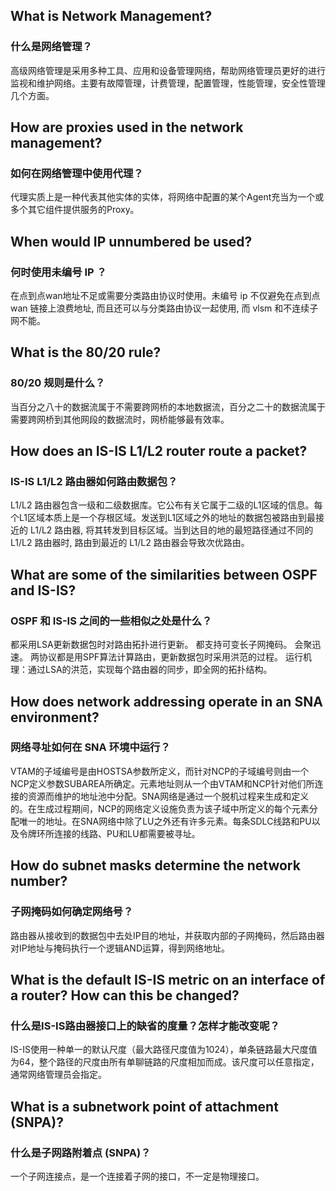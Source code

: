 ## What is Network Management? 
### 什么是网络管理？
高级网络管理是采用多种工具、应用和设备管理网络，帮助网络管理员更好的进行监视和维护网络。主要有故障管理，计费管理，配置管理，性能管理，安全性管理几个方面。

## How are proxies used in the network management? 
### 如何在网络管理中使用代理？
代理实质上是一种代表其他实体的实体，将网络中配置的某个Agent充当为一个或多个其它组件提供服务的Proxy。

## When would IP unnumbered be used? 
### 何时使用未编号 IP ？
在点到点wan地址不足或需要分类路由协议时使用。未编号 ip 不仅避免在点到点 wan 链接上浪费地址, 而且还可以与分类路由协议一起使用, 而 vlsm 和不连续子网不能。

## What is the 80/20 rule? 
### 80/20 规则是什么？
当百分之八十的数据流属于不需要跨网桥的本地数据流，百分之二十的数据流属于需要跨网桥到其他网段的数据流时，网桥能够最有效率。

## How does an IS-IS L1/L2 router route a packet? 
### IS-IS L1/L2 路由器如何路由数据包？
L1/L2 路由器包含一级和二级数据库。它公布有关它属于二级的L1区域的信息。每个L1区域本质上是一个存根区域。发送到L1区域之外的地址的数据包被路由到最接近的 L1/L2 路由器, 将其转发到目标区域。当到达目的地的最短路径通过不同的 L1/L2 路由器时, 路由到最近的 L1/L2 路由器会导致次优路由。

## What are some of the similarities between OSPF and IS-IS?
### OSPF 和 IS-IS 之间的一些相似之处是什么？
都采用LSA更新数据包时对路由拓扑进行更新。
都支持可变长子网掩码。
会聚迅速。
两协议都是用SPF算法计算路由，更新数据包时采用洪范的过程。
运行机理：通过LSA的洪范，实现每个路由器的同步，即全网的拓扑结构。

## How does network addressing operate in an SNA environment? 
### 网络寻址如何在 SNA 环境中运行？
VTAM的子域编号是由HOSTSA参数所定义，而针对NCP的子域编号则由一个NCP定义参数SUBAREA所确定。元素地址则从一个由VTAM和NCP针对他们所连接的资源而维护的地址池中分配。SNA网络是通过一个脱机过程来生成和定义的。在生成过程期间，NCP的网络定义设施负责为该子域中所定义的每个元素分配唯一的地址。在SNA网络中除了LU之外还有许多元素。每条SDLC线路和PU以及令牌环所连接的线路、PU和LU都需要被寻址。

## How do subnet masks determine the network number? 
### 子网掩码如何确定网络号？
路由器从接收到的数据包中去处IP目的地址，并获取内部的子网掩码，然后路由器对IP地址与掩码执行一个逻辑AND运算，得到网络地址。

## What is the default IS-IS metric on an interface of a router? How can this be changed? 
### 什么是IS-IS路由器接口上的缺省的度量？怎样才能改变呢？
IS-IS使用一种单一的默认尺度（最大路径尺度值为1024），单条链路最大尺度值为64，整个路径的尺度由所有单聊链路的尺度相加而成。该尺度可以任意指定，通常网络管理员会指定。

## What is a subnetwork point of attachment (SNPA)?
### 什么是子网路附着点 (SNPA)？
一个子网连接点，是一个连接着子网的接口，不一定是物理接口。

